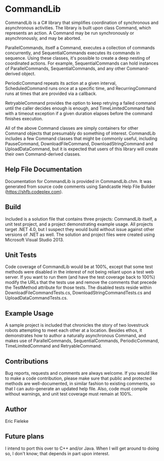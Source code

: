 CommandLib
=========

CommandLib is a C# library that simplifies coordination of synchronous and asynchronous activities. The library is built upon class Command, which represents an action. A Command may be run synchronously or asynchronously, and may be aborted.

ParallelCommands, itself a Command, executes a collection of commands concurrently, and SequentialCommands executes its commands in sequence. Using these classes, it's possible to create a deep nesting of coordinated actions. For example, SequentialCommands can hold instances of ParallelCommands, SequentialCommands, and any other Command-derived object.

PeriodicCommand repeats its action at a given interval, ScheduledCommand runs once at a specific time, and RecurringCommand runs at times that are provided via a callback.

RetryableCommand provides the option to keep retrying a failed command until the caller decides enough is enough, and TimeLimitedCommand fails with a timeout exception if a given duration elapses before the command finishes execution.

All of the above Command classes are simply containers for other Command objects that presumably do something of interest. CommandLib includes a few Command classes that might be commonly useful, including PauseCommand, DownloadFileCommand, DownloadStringCommand and UploadDataCommand, but it is expected that users of this library will create their own Command-derived classes.

Help File Documentation
----
Documentation for CommandLib is provided in CommandLib.chm. It was generated from source code comments using Sandcastle Help File Builder (https://shfb.codeplex.com).

Build
----
Included is a solution file that contains three projects: CommandLib itself, a unit test project, and a project demonstrating example usage. All projects target .NET 4.0, but I suspect they would build without issue against other versions of .NET as well. The solution and project files were created using Microsoft Visual Studio 2013.

Unit Tests
----
Code coverage of CommandLib would be at 100%, except that some test methods were disabled in the interest of not being reliant upon a test web server. If you want to run them (and have the test coverage back to 100%) modify the URLs that the tests use and remove the comments that precede the TestMethod attribute for those tests. The disabled tests reside within DownloadFileCommandTests.cs, DownloadStringCommandTests.cs and UploadDataCommandTests.cs.

Example Usage
----
A sample project is included that chronicles the story of two lovestruck robots attempting to meet each other at a location. Besides ethos, it demonstrates how to author a naturally asynchronous Command, and makes use of ParallelCommands, SequentialCommands, PeriodicCommand, TimeLimitedCommand and RetryableCommand.

Contributions
----
Bug reports, requests and comments are always welcome. If you would like to make a code contribution, please make sure that public and protected methods are well-documented, in similar fashion to existing comments, so that I can auto-generate an updated help file. Also, code must compile without warnings, and unit test coverage must remain at 100%.

Author
----
Eric Fieleke

Future plans
----
I intend to port this over to C++ and/or Java. When I will get around to doing so, I don't know; that depends in part upon interest.